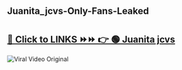 
 ## Juanita_jcvs-Only-Fans-Leaked

# <h2><a href="https://clipsfans.com/Juanita_jcvs&ref=git">🔗 Click to LINKS ⏩⏩ 👉 🟢 Juanita jcvs </a></h2>

<a href="https://clipsfans.com/Juanita_jcvs&ref=git" rel="nofollow" data-target="animated-image.originalLink"><img src="https://i.ibb.co.com/xMMVF88/686577567.gif" alt="Viral Video Original" style="max-width: 100%; display: inline-block;" data-target="animated-image.originalImage"></a>
